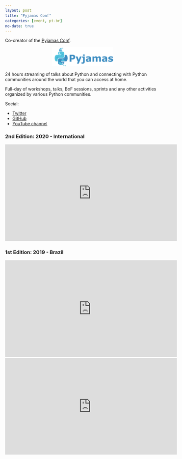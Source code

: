 ```yaml
---
layout: post
title: "Pyjamas Conf"
categories: [event, pt-br]
no-date: true
---
```


Co-creator of the [Pyjamas Conf](https://pyjamas.live).

<p align="center">
  <img
    src="/assets/images/pyjamas-logo.png"
    width="200"
    alt="Pyjamas Logo"
  >
</p>

24 hours streaming of talks about Python and connecting with Python communities around the world
that you can access at home.

Full-day of workshops, talks, BoF sessions, sprints and any other activities organized by various
Python communities.

Social:

- [Twitter](https://twitter.com/intent/user?screen_name=PyjamasConf)
- [GitHub](https://github.com/pyjamasconf)
- [YouTube channel](https://www.youtube.com/c/Pyjamasconf)

### 2nd Edition: 2020 - International

<iframe width="560" height="315" src="https://www.youtube.com/embed/5_P89NiG-s4" title="YouTube video player" frameborder="0" allow="accelerometer; autoplay; clipboard-write; encrypted-media; gyroscope; picture-in-picture" allowfullscreen></iframe>

### 1st Edition: 2019 - Brazil

<iframe width="560" height="315" src="https://www.youtube.com/embed/8wAmTH9hBac" title="YouTube video player" frameborder="0" allow="accelerometer; autoplay; clipboard-write; encrypted-media; gyroscope; picture-in-picture" allowfullscreen></iframe>

<br>

<iframe width="560" height="315" src="https://www.youtube.com/embed/-qWySnuoaTM" title="YouTube video player" frameborder="0" allow="accelerometer; autoplay; clipboard-write; encrypted-media; gyroscope; picture-in-picture" allowfullscreen></iframe>
